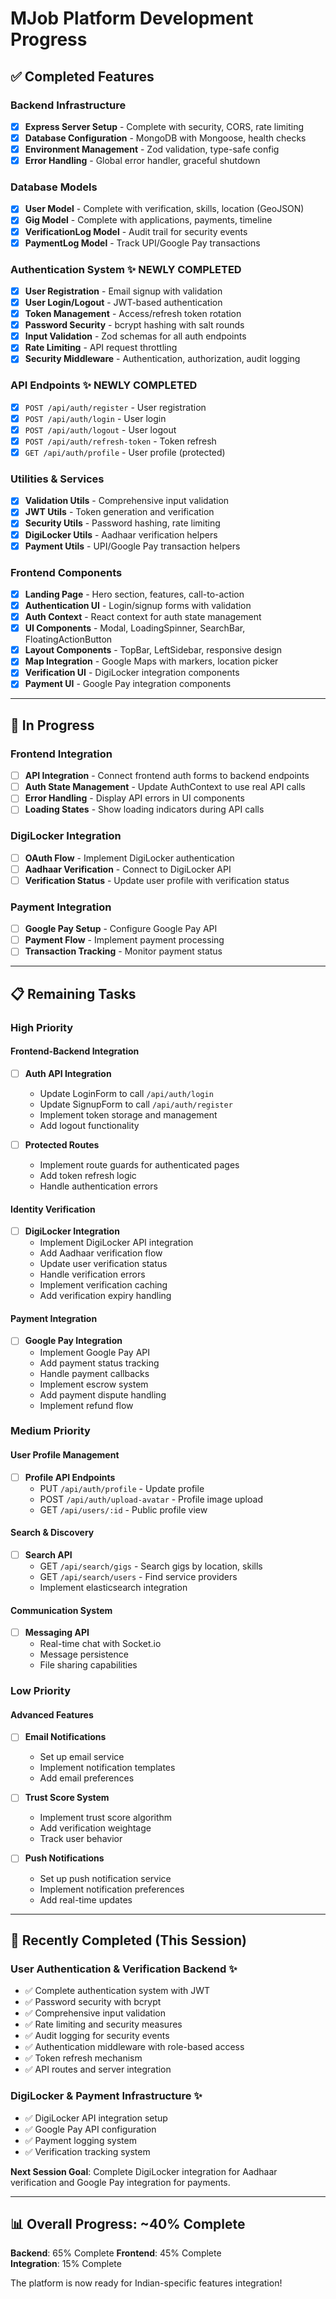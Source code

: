 # MJob Platform Development Progress

## ✅ Completed Features

### Backend Infrastructure
- [x] **Express Server Setup** - Complete with security, CORS, rate limiting
- [x] **Database Configuration** - MongoDB with Mongoose, health checks
- [x] **Environment Management** - Zod validation, type-safe config
- [x] **Error Handling** - Global error handler, graceful shutdown

### Database Models
- [x] **User Model** - Complete with verification, skills, location (GeoJSON)
- [x] **Gig Model** - Complete with applications, payments, timeline
- [x] **VerificationLog Model** - Audit trail for security events
- [x] **PaymentLog Model** - Track UPI/Google Pay transactions

### Authentication System ✨ **NEWLY COMPLETED**
- [x] **User Registration** - Email signup with validation
- [x] **User Login/Logout** - JWT-based authentication
- [x] **Token Management** - Access/refresh token rotation
- [x] **Password Security** - bcrypt hashing with salt rounds
- [x] **Input Validation** - Zod schemas for all auth endpoints
- [x] **Rate Limiting** - API request throttling
- [x] **Security Middleware** - Authentication, authorization, audit logging

### API Endpoints ✨ **NEWLY COMPLETED**
- [x] `POST /api/auth/register` - User registration
- [x] `POST /api/auth/login` - User login
- [x] `POST /api/auth/logout` - User logout
- [x] `POST /api/auth/refresh-token` - Token refresh
- [x] `GET /api/auth/profile` - User profile (protected)

### Utilities & Services
- [x] **Validation Utils** - Comprehensive input validation
- [x] **JWT Utils** - Token generation and verification
- [x] **Security Utils** - Password hashing, rate limiting
- [x] **DigiLocker Utils** - Aadhaar verification helpers
- [x] **Payment Utils** - UPI/Google Pay transaction helpers

### Frontend Components
- [x] **Landing Page** - Hero section, features, call-to-action
- [x] **Authentication UI** - Login/signup forms with validation
- [x] **Auth Context** - React context for auth state management
- [x] **UI Components** - Modal, LoadingSpinner, SearchBar, FloatingActionButton
- [x] **Layout Components** - TopBar, LeftSidebar, responsive design
- [x] **Map Integration** - Google Maps with markers, location picker
- [x] **Verification UI** - DigiLocker integration components
- [x] **Payment UI** - Google Pay integration components

---

## 🔄 In Progress

### Frontend Integration
- [ ] **API Integration** - Connect frontend auth forms to backend endpoints
- [ ] **Auth State Management** - Update AuthContext to use real API calls
- [ ] **Error Handling** - Display API errors in UI components
- [ ] **Loading States** - Show loading indicators during API calls

### DigiLocker Integration
- [ ] **OAuth Flow** - Implement DigiLocker authentication
- [ ] **Aadhaar Verification** - Connect to DigiLocker API
- [ ] **Verification Status** - Update user profile with verification status

### Payment Integration
- [ ] **Google Pay Setup** - Configure Google Pay API
- [ ] **Payment Flow** - Implement payment processing
- [ ] **Transaction Tracking** - Monitor payment status

---

## 📋 Remaining Tasks

### High Priority

#### Frontend-Backend Integration
- [ ] **Auth API Integration** 
  - Update LoginForm to call `/api/auth/login`
  - Update SignupForm to call `/api/auth/register`
  - Implement token storage and management
  - Add logout functionality

- [ ] **Protected Routes**
  - Implement route guards for authenticated pages
  - Add token refresh logic
  - Handle authentication errors

#### Identity Verification
- [ ] **DigiLocker Integration**
  - Implement DigiLocker API integration
  - Add Aadhaar verification flow
  - Update user verification status
  - Handle verification errors
  - Implement verification caching
  - Add verification expiry handling

#### Payment Integration
- [ ] **Google Pay Integration**
  - Implement Google Pay API
  - Add payment status tracking
  - Handle payment callbacks
  - Implement escrow system
  - Add payment dispute handling
  - Implement refund flow

### Medium Priority

#### User Profile Management
- [ ] **Profile API Endpoints**
  - PUT `/api/auth/profile` - Update profile
  - POST `/api/auth/upload-avatar` - Profile image upload
  - GET `/api/users/:id` - Public profile view

#### Search & Discovery
- [ ] **Search API**
  - GET `/api/search/gigs` - Search gigs by location, skills
  - GET `/api/search/users` - Find service providers
  - Implement elasticsearch integration

#### Communication System
- [ ] **Messaging API**
  - Real-time chat with Socket.io
  - Message persistence
  - File sharing capabilities

### Low Priority

#### Advanced Features
- [ ] **Email Notifications**
  - Set up email service
  - Implement notification templates
  - Add email preferences

- [ ] **Trust Score System**
  - Implement trust score algorithm
  - Add verification weightage
  - Track user behavior

- [ ] **Push Notifications**
  - Set up push notification service
  - Implement notification preferences
  - Add real-time updates

---

## 🚀 Recently Completed (This Session)

### User Authentication & Verification Backend ✨
- ✅ Complete authentication system with JWT
- ✅ Password security with bcrypt
- ✅ Comprehensive input validation
- ✅ Rate limiting and security measures
- ✅ Audit logging for security events
- ✅ Authentication middleware with role-based access
- ✅ Token refresh mechanism
- ✅ API routes and server integration

### DigiLocker & Payment Infrastructure ✨
- ✅ DigiLocker API integration setup
- ✅ Google Pay API configuration
- ✅ Payment logging system
- ✅ Verification tracking system

**Next Session Goal**: Complete DigiLocker integration for Aadhaar verification and Google Pay integration for payments.

---

## 📊 Overall Progress: ~40% Complete

**Backend**: 65% Complete
**Frontend**: 45% Complete  
**Integration**: 15% Complete

The platform is now ready for Indian-specific features integration!
